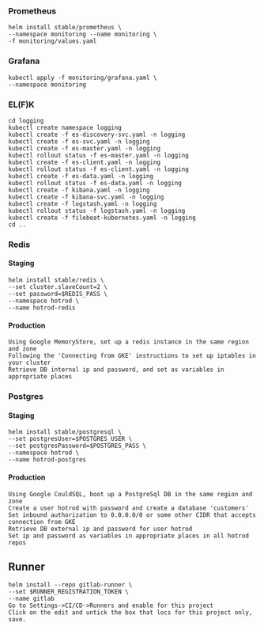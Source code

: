 ### Prometheus

    helm install stable/prometheus \
    --namespace monitoring --name monitoring \
    -f monitoring/values.yaml

### Grafana

    kubectl apply -f monitoring/grafana.yaml \
    --namespace monitoring

### EL(F)K

    cd logging
    kubectl create namespace logging
    kubectl create -f es-discovery-svc.yaml -n logging
    kubectl create -f es-svc.yaml -n logging
    kubectl create -f es-master.yaml -n logging
    kubectl rollout status -f es-master.yaml -n logging
    kubectl create -f es-client.yaml -n logging
    kubectl rollout status -f es-client.yaml -n logging
    kubectl create -f es-data.yaml -n logging
    kubectl rollout status -f es-data.yaml -n logging
    kubectl create -f kibana.yaml -n logging
    kubectl create -f kibana-svc.yaml -n logging
    kubectl create -f logstash.yaml -n logging
    kubectl rollout status -f logstash.yaml -n logging
    kubectl create -f filebeat-kubernetes.yaml -n logging
    cd ..

### Redis

#### Staging

    helm install stable/redis \
    --set cluster.slaveCount=2 \
    --set password=$REDIS_PASS \
    --namespace hotrod \
    --name hotrod-redis

#### Production

    Using Google MemoryStore, set up a redis instance in the same region and zone
    Following the 'Connecting from GKE' instructions to set up iptables in your cluster
    Retrieve DB internal ip and password, and set as variables in appropriate places

### Postgres

#### Staging

    helm install stable/postgresql \
    --set postgresUser=$POSTGRES_USER \
    --set postgresPassword=$POSTGRES_PASS \
    --namespace hotrod \
    --name hotrod-postgres

#### Production

    Using Google CouldSQL, boot up a PostgreSql DB in the same region and zone
    Create a user hotrod with password and create a database 'customers'
    Set inbound authorization to 0.0.0.0/0 or some other CIDR that accepts connection from GKE
    Retrieve DB external ip and password for user hotrod
    Set ip and password as variables in appropriate places in all hotrod repos

## Runner

    helm install --repo gitlab-runner \
    --set $RUNNER_REGISTRATION_TOKEN \
    --name gitlab
    Go to Settings->CI/CD->Runners and enable for this project
    Click on the edit and untick the box that locs for this project only, save.